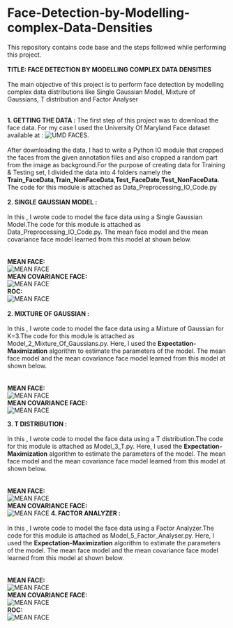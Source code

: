 # Face-Detection-by-Modelling-complex-Data-Densities
This repository contains code base and the steps followed while performing this project.
<br> </br>
<b>TITLE: FACE DETECTION BY MODELLING COMPLEX DATA DENSITIES</b>
<br></br>
The main objective of this project is to perform face detection by modelling complex data distributions like Single Gaussian Model,
Mixture of Gaussians, T distribution and Factor Analyser
<br></br>

<b>1. GETTING THE DATA : </b>
The first step of this project was to download the face data. For my case I used the University Of Maryland Face dataset available at :
![UMD FACES](http://www.umdfaces.io/").
<br></br>
After downloading the data, I had to write a Python IO module that cropped the faces from the given annotation files and also cropped a   random part from the image as background.For the purpose of creating data for Training & Testing set, I divided the data into 4 folders namely the <b>Train_FaceData</b>,<b>Train_NonFaceData</b>,<b>Test_FaceDate</b>,<b>Test_NonFaceData</b>. The code for this module is attached as Data_Preprocessing_IO_Code.py
<br></br>
<b>2. SINGLE GAUSSIAN MODEL : </b>
<br></br>
In this , I wrote code to model the face data using a Single Gaussian Model.The code for this module is attached as Data_Preprocessing_IO_Code.py. The mean face model and the mean covariance face model learned from this model at shown below.
<br></br>
<br><b>MEAN FACE:</b></br>
![MEAN FACE](https://github.com/kalyanghosh/Face-Detection-by-Modelling-complex-Data-Densities/blob/master/Model_1_MeanFace.png)
<br><b>MEAN COVARIANCE FACE:</b></br>
![MEAN FACE](https://github.com/kalyanghosh/Face-Detection-by-Modelling-complex-Data-Densities/blob/master/Model_1_Covariance_Face.png)
<br><b>ROC:</b></br>
![MEAN FACE](https://github.com/kalyanghosh/Face-Detection-by-Modelling-complex-Data-Densities/blob/master/ROC_Model_1_Gaussian.png)
<br></br>
<b>2. MIXTURE OF GAUSSIAN : </b>
<br></br>
In this , I wrote code to model the face data using a Mixture of Gaussian for K=3.The code for this module is attached as Model_2_Mixture_Of_Gaussians.py. Here, I used the <b>Expectation-Maximization</b> algorithm to estimate the parameters of the model. The mean face model and the mean covariance face model learned from this model at shown below.
<br></br>
<br><b>MEAN FACE:</b></br>
![MEAN FACE](https://github.com/kalyanghosh/Face-Detection-by-Modelling-complex-Data-Densities/blob/master/Model_2_MeanFace.png)
<br><b>MEAN COVARIANCE FACE:</b></br>
![MEAN FACE](https://github.com/kalyanghosh/Face-Detection-by-Modelling-complex-Data-Densities/blob/master/Model_1_Covariance_Face.png)

<b>3. T DISTRIBUTION : </b>
<br></br>
In this , I wrote code to model the face data using a T distribution.The code for this module is attached as Model_3_T.py. Here, I used the <b>Expectation-Maximization</b> algorithm to estimate the parameters of the model. The mean face model and the mean covariance face model learned from this model at shown below.
<br></br>
<br><b>MEAN FACE:</b></br>
![MEAN FACE](https://github.com/kalyanghosh/Face-Detection-by-Modelling-complex-Data-Densities/blob/master/Model_2_MeanFace.png)
<br><b>MEAN COVARIANCE FACE:</b></br>
![MEAN FACE](https://github.com/kalyanghosh/Face-Detection-by-Modelling-complex-Data-Densities/blob/master/Model_1_Covariance_Face.png)
<b>4. FACTOR ANALYZER : </b>
<br></br>
In this , I wrote code to model the face data using a Factor Analyzer.The code for this module is attached as Model_5_Factor_Analyser.py. Here, I used the <b>Expectation-Maximization</b> algorithm to estimate the parameters of the model. The mean face model and the mean covariance face model learned from this model at shown below.
<br></br>
<br><b>MEAN FACE:</b></br>
![MEAN FACE](https://github.com/kalyanghosh/Face-Detection-by-Modelling-complex-Data-Densities/blob/master/Model_5_MeanFace.png)
<br><b>MEAN COVARIANCE FACE:</b></br>
![MEAN FACE](https://github.com/kalyanghosh/Face-Detection-by-Modelling-complex-Data-Densities/blob/master/Model_4_Covariance_Face.png)
<br><b>ROC:</b></br>
![MEAN FACE](https://github.com/kalyanghosh/Face-Detection-by-Modelling-complex-Data-Densities/blob/master/Model_5_ROC.png)
<br></br>

